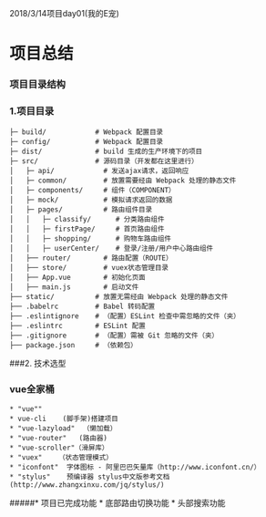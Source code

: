 2018/3/14项目day01(我的E宠)
# 项目总结 

### 项目目录结构 ###

### 1.项目目录


	├─ build/            # Webpack 配置目录
	├─ config/           # Webpack 配置目录
	├─ dist/			 # build 生成的生产环境下的项目
	├─ src/              # 源码目录（开发都在这里进行）
	│   ├─ api/ 		   # 发送ajax请求，返回响应
	│   ├─ common/         # 放置需要经由 Webpack 处理的静态文件
	│   ├─ components/     # 组件（COMPONENT）
	│   ├─ mock/		   # 模拟请求返回的数据
	│   ├─ pages/          # 路由组件目录
	│   │   ├─ classify/      # 分类路由组件
	│   │   ├─ firstPage/     # 首页路由组件
	│   │   ├─ shopping/      # 购物车路由组件
	│   │   ├─ userCenter/    # 登录/注册/用户中心路由组件
	│   ├── router/        # 路由配置（ROUTE）
	│   ├── store/         # vuex状态管理目录
	│   ├── App.vue        # 初始化页面
	│   ├── main.js        # 启动文件
	├── static/          # 放置无需经由 Webpack 处理的静态文件
	├── .babelrc         # Babel 转码配置
	├── .eslintignore    # （配置）ESLint 检查中需忽略的文件（夹）
	├── .eslintrc        # ESLint 配置
	├── .gitignore       # （配置）需被 Git 忽略的文件（夹）
	├── package.json     # （依赖包）
  
###2. 技术选型
### vue全家桶
    * "vue""
    * vue-cli    (脚手架)搭建项目
    * "vue-lazyload"  （懒加载）
    * "vue-router"   (路由器)
    * "vue-scroller"（滑屏库）
    * "vuex"    （状态管理模式）
    * "iconfont"  字体图标 - 阿里巴巴矢量库（http://www.iconfont.cn/）
    * "stylus"    预编译器 stylus中文版参考文档(http://www.zhangxinxu.com/jq/stylus/)
    
   

#####* 项目已完成功能
    * 底部路由切换功能
    * 头部搜索功能

 






